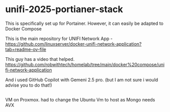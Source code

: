 # unifi-2025-portianer-stack
This is specifically set up for Portainer. However, it can easily be adapted to Docker Compose

This is the main repository for UNIFI Network App - https://github.com/linuxserver/docker-unifi-network-application?tab=readme-ov-file

This guy has a video that helped.  https://github.com/robwithtech/homelab/tree/main/docker%20compose/unifi-network-application

And i used GitHub Copilot with Gemeni 2.5 pro.  (but I am not sure i would advise you to do that!) 

##
VM on Proxmox. had to change the Ubuntu Vm to host as Mongo needs AVX 
